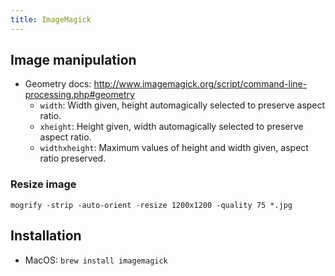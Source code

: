 ```yaml
---
title: ImageMagick
---
```


## Image manipulation

- Geometry docs: http://www.imagemagick.org/script/command-line-processing.php#geometry
    - `width`: Width given, height automagically selected to preserve aspect ratio.
    - `xheight`: Height given, width automagically selected to preserve aspect ratio.
    - `widthxheight`: Maximum values of height and width given, aspect ratio preserved.

### Resize image

```
mogrify -strip -auto-orient -resize 1200x1200 -quality 75 *.jpg
```

## Installation

- MacOS: `brew install imagemagick`
